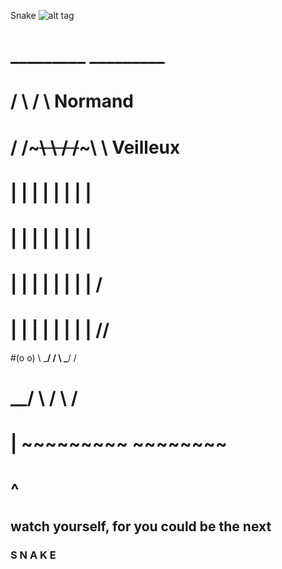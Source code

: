 Snake
![alt tag](https://doowansnewsandevents.files.wordpress.com/2013/10/snake-medicine.jpg)
#   _________         _________
#  /         \       /         \   Normand
# /  /~~~~~\  \     /  /~~~~~\  \  Veilleux
# |  |     |  |     |  |     |  |
# |  |     |  |     |  |     |  |
# |  |     |  |     |  |     |  |         /
# |  |     |  |     |  |     |  |       //
#(o  o)    \  \_____/  /     \  \_____/ /
# \__/      \         /       \        /
#  |         ~~~~~~~~~         ~~~~~~~~
#  ^
  
## watch yourself, for you could be the next
### S N A K E
